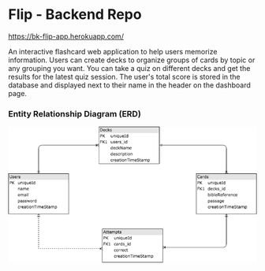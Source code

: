 # Flip - Backend Repo
https://bk-flip-app.herokuapp.com/

An interactive flashcard web application to help users memorize information.  Users can create decks to organize groups of cards by topic or any grouping you want.  You can take a quiz on different decks and get the results for the latest quiz session.  The user's total score is stored in the database and displayed next to their name in the header on the dashboard page.

### Entity Relationship Diagram (ERD)
![ERD](./erd/BibleApp2.png)
